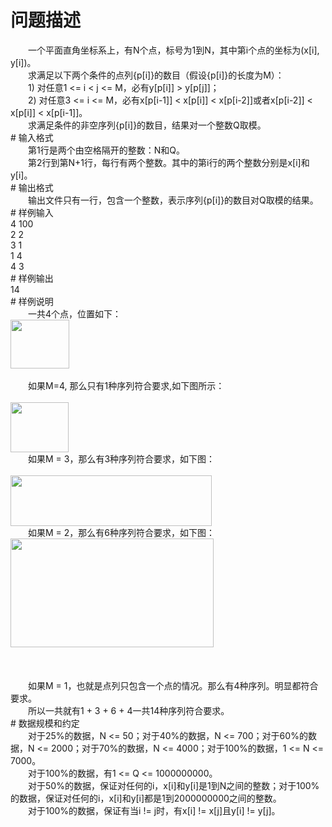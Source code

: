 <div id="pcont1" style="margin-top:20px; display:block;">

# 问题描述

<div class="pdcont">　　一个平面直角坐标系上，有N个点，标号为1到N，其中第i个点的坐标为(x[i], y[i])。<br/>
　　求满足以下两个条件的点列{p[i]}的数目（假设{p[i]}的长度为M）：<br/>
　　1) 对任意1 &lt;= i &lt; j &lt;= M，必有y[p[i]] &gt; y[p[j]]；<br/>
　　2) 对任意3 &lt;= i &lt;= M，必有x[p[i-1]] &lt; x[p[i]] &lt; x[p[i-2]]或者x[p[i-2]] &lt; x[p[i]] &lt; x[p[i-1]]。<br/>
　　求满足条件的非空序列{p[i]}的数目，结果对一个整数Q取模。</div>
# 输入格式

<div class="pdcont">　　第1行是两个由空格隔开的整数：N和Q。<br/>
　　第2行到第N+1行，每行有两个整数。其中的第i行的两个整数分别是x[i]和y[i]。</div>
# 输出格式

<div class="pdcont">　　输出文件只有一行，包含一个整数，表示序列{p[i]}的数目对Q取模的结果。</div>
# 样例输入

<div class="pddata">4 100<br/>
2 2<br/>
3 1<br/>
1 4<br/>
4 3</div>
# 样例输出

<div class="pddata">14</div>
# 样例说明

<div class="pdcont">　　一共4个点，位置如下：<br/>
<img width="94" height="78" src="source/tsinsen/A1210/img/aHR0cDovL3d3dy50c2luc2VuLmNvbS9SZXF1aXJlRmlsZS5kbz9maWQ9Ujc2QkhCZ0o=.do"/><br/>
<br/>
　　如果M=4, 那么只有1种序列符合要求,如下图所示：<br/>
<br/>
<img width="93" height="80" src="source/tsinsen/A1210/img/aHR0cDovL3d3dy50c2luc2VuLmNvbS9SZXF1aXJlRmlsZS5kbz9maWQ9NHRqOHlHN24=.do"/><br/>
　　如果M = 3，那么有3种序列符合要求，如下图：<br/>
<br/>
<img width="322" height="81" src="source/tsinsen/A1210/img/aHR0cDovL3d3dy50c2luc2VuLmNvbS9SZXF1aXJlRmlsZS5kbz9maWQ9NWFGTWdyZ0w=.do"/><br/>
　　如果M = 2，那么有6种序列符合要求，如下图：<br/>
<img width="325" height="174" src="source/tsinsen/A1210/img/aHR0cDovL3d3dy50c2luc2VuLmNvbS9SZXF1aXJlRmlsZS5kbz9maWQ9TkozQTNmSGU=.do"/><br/>
<br/>
<br/>
<br/>
　　如果M = 1，也就是点列只包含一个点的情况。那么有4种序列。明显都符合要求。<br/>
　　所以一共就有1 + 3 + 6 + 4一共14种序列符合要求。</div>
# 数据规模和约定

<div class="pdcont">　　对于25%的数据，N &lt;= 50；对于40%的数据，N &lt;= 700；对于60%的数据，N &lt;= 2000；对于70%的数据，N &lt;= 4000；对于100%的数据，1 &lt;= N &lt;= 7000。<br/>
　　对于100%的数据，有1 &lt;= Q &lt;= 1000000000。<br/>
　　对于50%的数据，保证对任何的i，x[i]和y[i]是1到N之间的整数；对于100%的数据，保证对任何的i，x[i]和y[i]都是1到2000000000之间的整数。<br/>
　　对于100%的数据，保证有当i != j时，有x[i] != x[j]且y[i] != y[j]。</div>

</div>